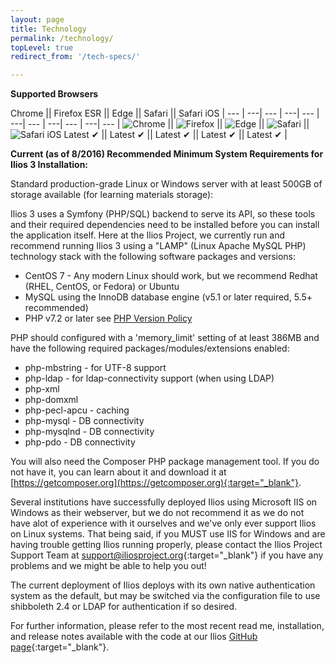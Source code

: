 ```yaml
---
layout: page
title: Technology
permalink: /technology/
topLevel: true
redirect_from: '/tech-specs/'

---
```


__Supported Browsers__

Chrome || Firefox ESR || Edge || Safari || Safari iOS |
--- | ---| --- | ---| --- | ---| --- | ---| --- | ---| --- |
![Chrome](https://cdnjs.cloudflare.com/ajax/libs/browser-logos/42.6.0/chrome/chrome_48x48.png) || ![Firefox](https://cdnjs.cloudflare.com/ajax/libs/browser-logos/42.6.0/firefox/firefox_48x48.png) || ![Edge](https://cdnjs.cloudflare.com/ajax/libs/browser-logos/42.6.0/edge/edge_48x48.png) || ![Safari](https://cdnjs.cloudflare.com/ajax/libs/browser-logos/42.6.0/safari/safari_48x48.png) || ![Safari iOS](https://cdnjs.cloudflare.com/ajax/libs/browser-logos/42.6.0/safari-ios/safari-ios_48x48.png)
Latest ✔ || Latest ✔ || Latest ✔ || Latest ✔ || Latest ✔ |


__Current (as of 8/2016) Recommended Minimum System Requirements for Ilios 3 Installation:__

Standard production-grade Linux or Windows server with at least 500GB of storage available (for learning materials storage):

Ilios 3 uses a Symfony (PHP/SQL) backend to serve its API, so these tools and their required dependencies need to be installed before you can install the application itself. Here at the Ilios Project, we currently run and recommend running Ilios 3 using a "LAMP" (Linux Apache MySQL PHP) technology stack with the following software packages and versions:

- CentOS 7 - Any modern Linux should work, but we recommend Redhat (RHEL, CentOS, or Fedora) or Ubuntu
- MySQL using the InnoDB database engine (v5.1 or later required, 5.5+ recommended)
- PHP v7.2 or later see [PHP Version Policy](https://github.com/ilios/ilios/blob/master/docs/ilios_php_version_policy.md)

PHP should configured with a 'memory_limit' setting of at least 386MB and have the following required packages/modules/extensions enabled:

- php-mbstring - for UTF-8 support
- php-ldap - for ldap-connectivity support (when using LDAP)
- php-xml
- php-domxml
- php-pecl-apcu - caching
- php-mysql - DB connectivity
- php-mysqlnd - DB connectivity
- php-pdo - DB connectivity

You will also need the Composer PHP package management tool. If you do not have it, you can learn about it and download it at [https://getcomposer.org](https://getcomposer.org){:target="_blank"}.

 Several institutions have successfully deployed Ilios using Microsoft IIS on Windows as their webserver, but we do not recommend it as we do not have alot of experience with it ourselves and we've only ever support Ilios on Linux systems. That being said, if you MUST use IIS for Windows and are having trouble getting Ilios running properly, please contact the Ilios Project Support Team at [support@iliosproject.org](mailto:support@iliosproject.org){:target="_blank"} if you have any problems and we might be able to help you out!

The current deployment of Ilios deploys with its own native authentication system as the default, but may be switched via the configuration file to use shibboleth 2.4 or LDAP for authentication if so desired.

For further information, please refer to the most recent read me, installation, and release notes available with the code at our Ilios [GitHub page](https://github.com/ilios/ilios){:target="_blank"}.

